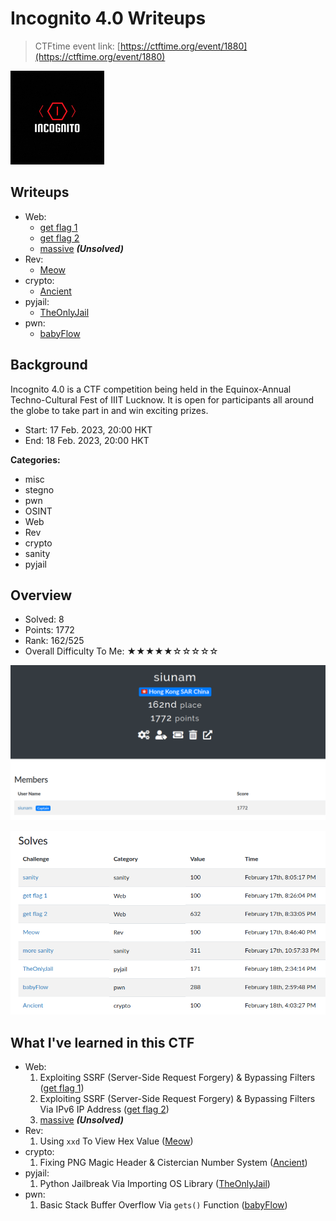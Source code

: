 # Incognito 4.0 Writeups

> CTFtime event link: [https://ctftime.org/event/1880](https://ctftime.org/event/1880)

![](https://raw.githubusercontent.com/siunam321/CTF-Writeups/main/Incognito-4.0/images/banner.png)

## Writeups

- Web:
	- [get flag 1](https://siunam321.github.io/ctf/Incognito-4.0/Web/get-flag-1/)
	- [get flag 2](https://siunam321.github.io/ctf/Incognito-4.0/Web/get-flag-2/)
	- [massive](https://siunam321.github.io/ctf/Incognito-4.0/Web/massive/) ***(Unsolved)***
- Rev:
	- [Meow](https://siunam321.github.io/ctf/Incognito-4.0/Rev/Meow/)
- crypto:
	- [Ancient](https://siunam321.github.io/ctf/Incognito-4.0/crypto/Ancient/)
- pyjail:
    - [TheOnlyJail](https://siunam321.github.io/ctf/Incognito-4.0/pyjail/TheOnlyJail)
- pwn:
    - [babyFlow](https://siunam321.github.io/ctf/Incognito-4.0/pwn/babyFlow)

## Background

Incognito 4.0 is a CTF competition being held in the Equinox-Annual Techno-Cultural Fest of IIIT Lucknow. It is open for participants all around the globe to take part in and win exciting prizes.

- Start: 17 Feb. 2023, 20:00 HKT
- End: 18 Feb. 2023, 20:00 HKT

**Categories:**

- misc
- stegno
- pwn
- OSINT
- Web
- Rev
- crypto
- sanity
- pyjail

## Overview

- Solved: 8
- Points: 1772
- Rank: 162/525
- Overall Difficulty To Me: ★★★★★☆☆☆☆☆

![](https://raw.githubusercontent.com/siunam321/CTF-Writeups/main/Incognito-4.0/images/score.png)

![](https://raw.githubusercontent.com/siunam321/CTF-Writeups/main/Incognito-4.0/images/solves.png)

## What I've learned in this CTF

- Web:
    1. Exploiting SSRF (Server-Side Request Forgery) & Bypassing Filters ([get flag 1](https://siunam321.github.io/ctf/Incognito-4.0/Web/get-flag-1/))
    2. Exploiting SSRF (Server-Side Request Forgery) & Bypassing Filters Via IPv6 IP Address ([get flag 2](https://siunam321.github.io/ctf/Incognito-4.0/Web/get-flag-2/))
    3. [massive](https://siunam321.github.io/ctf/Incognito-4.0/Web/massive/) ***(Unsolved)***
- Rev:
    1. Using `xxd` To View Hex Value ([Meow](https://siunam321.github.io/ctf/Incognito-4.0/Rev/Meow/))
- crypto:
    1. Fixing PNG Magic Header & Cistercian Number System ([Ancient](https://siunam321.github.io/ctf/Incognito-4.0/crypto/Ancient/))
- pyjail:
    1. Python Jailbreak Via Importing OS Library ([TheOnlyJail](https://siunam321.github.io/ctf/Incognito-4.0/pyjail/TheOnlyJail))
- pwn:
    1. Basic Stack Buffer Overflow Via `gets()` Function ([babyFlow](https://siunam321.github.io/ctf/Incognito-4.0/Pwn/babyFlow/))